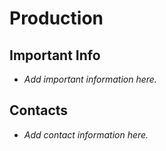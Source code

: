 # Production

## Important Info

- *Add important information here.*

## Contacts

- *Add contact information here.*

